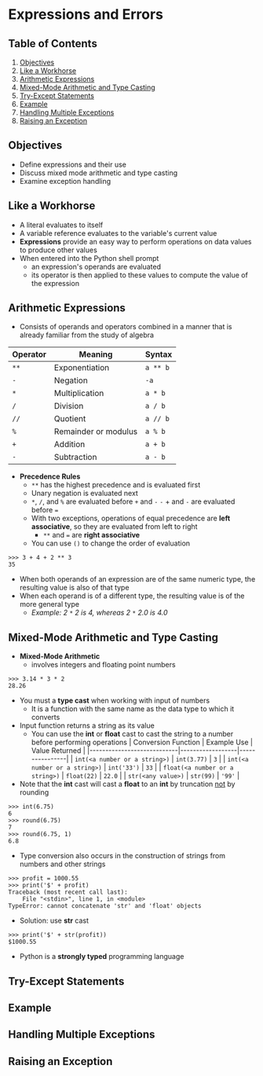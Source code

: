 # Expressions and Errors

## Table of Contents

1. [Objectives](#objectives)
2. [Like a Workhorse](#like-a-workhorse)
3. [Arithmetic Expressions](#arithmetic-expressions)
4. [Mixed-Mode Arithmetic and Type Casting](#mixed-mode-arithmetic-and-type-casting)
5. [Try-Except Statements](#try-except-statements)
6. [Example](#example)
7. [Handling Multiple Exceptions](#handling-multiple-exceptions)
8. [Raising an Exception](#raising-an-exception)

## Objectives

- Define expressions and their use
- Discuss mixed mode arithmetic and type casting
- Examine exception handling

## Like a Workhorse

- A literal evaluates to itself
- A variable reference evaluates to the variable's current value
- **Expressions** provide an easy way to perform operations on data values to produce other values
- When entered into the Python shell prompt
    - an expression's operands are evaluated
    - its operator is then applied to these values to compute the value of the expression

## Arithmetic Expressions

- Consists of operands and operators combined in a manner that is already familiar from the study of algebra

| Operator | Meaning                | Syntax        |
|----------|------------------------|---------------|
| `**`       | Exponentiation          | `a ** b`   |
| `-`        | Negation                | `-a`       |
| `*`        | Multiplication          | `a * b`    |
| `/`        | Division                | `a / b`    |
| `//`       | Quotient                | `a // b`   |
| `%`        | Remainder or modulus    | `a % b`    |
| `+`        | Addition                | `a + b`    |
| `-`        | Subtraction             | `a - b`    |

- **Precedence Rules**
    - `**` has the highest precedence and is evaluated first
    - Unary negation is evaluated next
    - `*`, `/`, and `%` are evaluated before `+` and `-`
    `-` + and `-` are evaluated before `=`
    - With two exceptions, operations of equal precedence are **left associative**, so they are evaluated from left to right
        - `**` and `=` are **right associative**
    - You can use `()` to change the order of evaluation
```shell
>>> 3 + 4 + 2 ** 3
35
```
- When both operands of an expression are of the same numeric type, the resulting value is also of that type
- When each operand is of a different type, the resulting value is of the more general type
    - *Example: 2 `*` 2 is 4, whereas 2 `*` 2.0 is 4.0*

## Mixed-Mode Arithmetic and Type Casting

- **Mixed-Mode Arithmetic**
    - involves integers and floating point numbers
```shell
>>> 3.14 * 3 * 2
28.26
```
- You must a **type cast** when working with input of numbers
    - It is a function with the same name as the data type to which it converts
- Input function returns a string as its value
    - You can use the **int** or **float** cast to cast the string to a number before performing operations
| Conversion Function        | Example Use      | Value Returned |
|----------------------------|------------------|----------------|
| `int(<a number or a string>)` | `int(3.77)`     | `3`            |
| `int(<a number or a string>)` | `int('33')`     | `33`           |
| `float(<a number or a string>)` | `float(22)`    | `22.0`         |
| `str(<any value>)`          | `str(99)`        | `'99'`         |
- Note that the **int** cast will cast a **float** to an **int** by truncation <ins>not</ins> by rounding
```shell
>>> int(6.75)
6
>>> round(6.75)
7
>>> round(6.75, 1)
6.8
```
- Type conversion also occurs in the construction of strings from numbers and other strings
```shell
>>> profit = 1000.55
>>> print('$' + profit)
Traceback (most recent call last):
    File "<stdin>", line 1, in <module>
TypeError: cannot concatenate 'str' and 'float' objects
```
- Solution: use **str** cast
```shell
>>> print('$' + str(profit))
$1000.55
```
- Python is a **strongly typed** programming language

## Try-Except Statements

## Example

## Handling Multiple Exceptions

## Raising an Exception